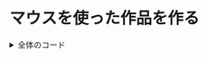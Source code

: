 <link href="../css/original.css" rel="stylesheet">
<link rel="stylesheet" href="https://cdnjs.cloudflare.com/ajax/libs/highlight.js/11.9.0/styles/default.min.css">
<script src="https://cdnjs.cloudflare.com/ajax/libs/highlight.js/11.9.0/highlight.min.js"></script>

# マウスを使った作品を作る

<details class="accordion">
  <summary>全体のコード</summary>
  <pre>
<code class="lang-java">
float circle_x;
float circle_y;
float circle_size=20;

void setup(){
  size(960,540);
  set_circle_position();
}

void draw(){
  background(30);
  fill(200,50);
  stroke(200);
  circle(circle_x,circle_y,circle_size);
  textAlign(CENTER);
  textSize(13);
  fill(200);
  if(circle_y>height*0.5){
    text("Click here!",circle_x,circle_y-circle_size);
  }else{
    text("Click here!",circle_x,circle_y+circle_size*1.3);
  }
}

void mousePressed(){
  if(dist(circle_x,circle_y,mouseX,mouseY)<=circle_size*0.5)set_circle_position();
}

void set_circle_position(){
  circle_x=random(circle_size*0.5,width-circle_size*0.5);
  circle_y=random(circle_size*0.5,height-circle_size*0.5);
}</code>
  </pre>
</details>